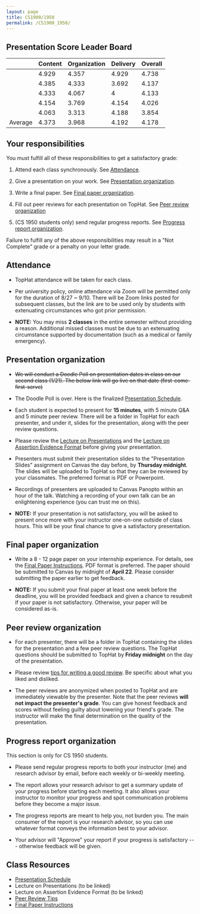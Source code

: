 ```yaml
---
layout: page
title: CS1900/1950
permalink: /CS1900_1950/
---
```


## Presentation Score Leader Board

|         | Content | Organization | Delivery | Overall |
|---------|---------|--------------|----------|---------|
|         | 4.929   | 4.357        | 4.929    | 4.738   |
|         | 4.385   | 4.333        | 3.692    | 4.137   |
|         | 4.333   | 4.067        | 4        | 4.133   |
|         | 4.154   | 3.769        | 4.154    | 4.026   |
|         | 4.063   | 3.313        | 4.188    | 3.854   |
| Average | 4.373   | 3.968        | 4.192    | 4.178   |

## Your responsibilities

You must fulfill all of these responsibilities to get a satisfactory grade:

1. Attend each class synchronously.  See [Attendance](#attendance).

1. Give a presentation on your work.  See [Presentation organization](#presentation-organization).

1. Write a final paper.  See [Final paper organization](#final-paper-organization).

1. Fill out peer reviews for each presentation on TopHat.  See [Peer review organization](#peer-review-organization)

1. (CS 1950 students only) send regular progress reports.  See [Progress report organization](#progress-report-organization).

Failure to fulfill any of the above responsibilities may result in a "Not
Complete" grade or a penalty on your letter grade.

## Attendance

* TopHat attendance will be taken for each class.

* Per university policy, online attendance via Zoom will be permitted only for
  the duration of 8/27 ~ 9/10.  There will be Zoom links posted for subsequent
classes, but the link are to be used only by students with extenuating
circumstances who got prior permission.

* **NOTE:** You may miss **2 classes** in the entire semester without providing
  a reason.  Additional missed classes must be due to an extenuating
circumstance supported by documentation (such as a medical or family
emergency).

## Presentation organization

* <s>We will conduct a Doodle Poll on presentation dates in class on our second class (1/21).  The below link will go live on that date (first-come-first-serve)</s>

* The Doodle Poll is over.  Here is the finalized [Presentation Schedule]({{site.baseurl}}/internship_presentation_schedule).

* Each student is expected to present for **15 minutes**, with 5 minute Q&A
  and 5 minute peer review.  There will be a folder in TopHat for each
presenter, and under it, slides for the presentation, along with the peer
review questions.  

* Please review the [Lecture on Presentations](/lectures/lecture-on-presentations-internship.pdf) and the [Lecture on
  Assertion Evidence Format](/lectures/lecture-on-assertion-evidence-format.pdf) before giving your presentation.  

* Presenters must submit their presentation slides to the "Presentation Slides"
  assignment on Canvas the day before, by **Thursday midnight**.  The slides
will be uploaded to TopHat so that they can be reviewed by your classmates.
The preferred format is PDF or Powerpoint.  

* Recordings of presenters are uploaded to Canvas Panopto within an hour of the
  talk.  Watching a recording of your own talk can be an enlightening
experience (you can trust me on this).

* **NOTE:** If your presentation is not satisfactory, you will be asked to
  present once more with your instructor one-on-one outside of class hours.
This will be your final chance to give a satisfactory presentation.

## Final paper organization

* Write a 8 - 12 page paper on your internship experience.  For details, see the
[Final Paper Instructions]({{site.baseurl}}/final_paper).  PDF format is
preferred.  The paper should be submitted to Canvas by midnight of **April 22**.
Please consider submitting the paper earlier to get feedback.

* **NOTE:** If you submit your final paper at least one week before the
  deadline, you will be provided feedback and given a chance to resubmit if
your paper is not satisfactory.  Otherwise, your paper will be considered
as-is.

## Peer review organization

* For each presenter, there will be a folder in TopHat containing the slides
  for the presentation and a few peer review questions.  The TopHat questions
should be submitted to TopHat by **Friday midnight** on the day of the
presentation.

* Please review [tips for writing a good review]({{site.baseurl}}/review_tips).
  Be specific about what you liked and disliked.

* The peer reviews are anonymized when posted to TopHat and are immediately
  viewable by the presenter.  Note that the peer reviews **will not impact the
presenter's grade**.  You can give honest feedback and scores without feeling
guilty about lowering your friend's grade.  The instructor will make the final
determination on the quality of the presentation.

## Progress report organization

This section is only for CS 1950 students.

* Please send regular progress reports to both your instructor (me) and
  research advisor by email, before each weekly or bi-weekly meeting.  

* The report allows your research advisor to get a summary update of your
  progress before starting each meeting.  It also allows your instructor to
monitor your progress and spot communication problems before they become a
major issue.  

* The progress reports are meant to help you, not burden you.  The main
  consumer of the report is your research advisor, so you can use whatever
format conveys the information best to your advisor.

* Your advisor will "Approve" your report if your progress is satisfactory ---
  otherwise feedback will be given.

## Class Resources

* [Presentation Schedule]({{site.baseurl}}/internship_presentation_schedule)
* Lecture on Presentations (to be linked)
* Lecture on Assertion Evidence Format (to be linked)
* [Peer Review Tips]({{site.baseurl}}/review_tips)
* [Final Paper Instructions]({{site.baseurl}}/final_paper)

